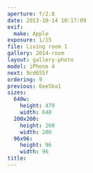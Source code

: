 ```yaml
---
aperture: f/2.8
date: 2013-10-14 10:17:09
exif:
  make: Apple
exposure: 1/15
file: Living room 1
gallery: 2014-room
layout: gallery-photo
model: iPhone 4
next: 9cd655f
ordering: 9
previous: 6ee5ba1
sizes:
  640w:
    height: 479
    width: 640
  200x200:
    height: 200
    width: 200
  96x96:
    height: 96
    width: 96
title: 
---
```

